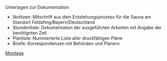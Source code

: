 Unterlagen zur Dokumentation
- Notitzen: Mitschrift aus dem Entstehungsprozess für die Sauna am Standort Feldafing/Bayern/Deutschland
- Stundenliste: Dokumentation der ausgeführten Arbeiten mit Angabe der benötignten Zeit
- Planliste: Nummerierte Liste aller druckfähigen Pläne
- Briefe: Korrespondenzen mit Behörden und Planern

[Montage](/OpenSourceSauna-Montage.jpg)
